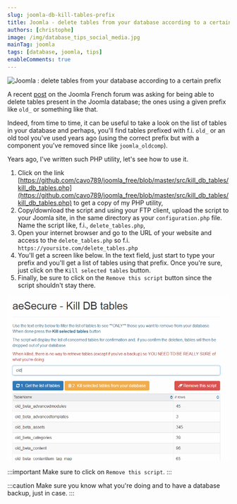 ```yaml
---
slug: joomla-db-kill-tables-prefix
title: Joomla - delete tables from your database according to a certain prefix
authors: [christophe]
image: /img/database_tips_social_media.jpg
mainTag: joomla
tags: [database, joomla, tips]
enableComments: true
---
```

![Joomla : delete tables from your database according to a certain prefix](/img/database_tips_banner.jpg)

A recent [post](https://forum.joomla.fr/forum/joomla-4-x-aa/questions-g%C3%A9n%C3%A9rales-aa/2060596-deux-pr%C3%A9fixes-de-tables) on the Joomla French forum was asking for being able to delete tables present in the Joomla database; the ones using a given prefix like `old_` or something like that.

Indeed, from time to time, it can be useful to take a look on the list of tables in your database and perhaps, you'll find tables prefixed with f.i. `old_` or an old tool you've used years ago (using the correct prefix but with a component you've removed since like `joomla_oldcomp`).

Years ago, I've written such PHP utility, let's see how to use it.

<!-- truncate -->

1. Click on the link [https://github.com/cavo789/joomla_free/blob/master/src/kill_db_tables/kill_db_tables.php](https://github.com/cavo789/joomla_free/blob/master/src/kill_db_tables/kill_db_tables.php) to get a copy of my PHP utility,
2. Copy/download the script and using your FTP client, upload the script to your Joomla site, in the same directory as your `configuration.php` file. Name the script like, f.i., `delete_tables.php`,
3. Open your internet browser and go to the URL of your website and access to the `delete_tables.php` so f.i. `https://yoursite.com/delete_tables.php`
4. You'll get a screen like below. In the text field, just start to type your prefix and you'll get a list of tables using that prefix. Once you're sure, just click on the `Kill selected tables` button.
5. Finally, be sure to click on the `Remove this script` button since the script shouldn't stay there.

![Kill tables](images/kill_tables.png)

:::important Make sure to click on `Remove this script`.
:::

:::caution Make sure you know what you're doing and to have a database backup, just in case.
:::
